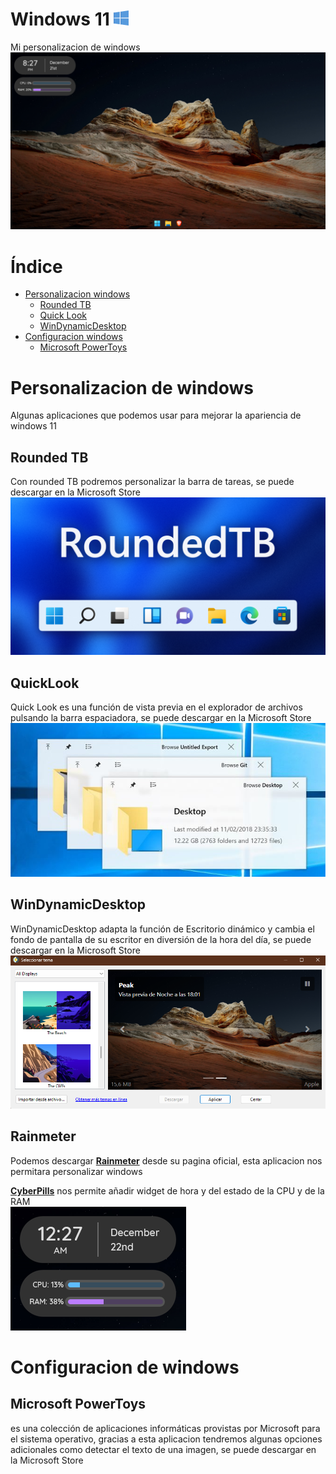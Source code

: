 # Windows 11 ![windows-logo](.screenshots/windows-logo.png)

Mi personalizacion de windows ![windows](.screenshots/windows.png)  

# Índice
- [Personalizacion windows](#personalizacion-de-windows)
    - [Rounded TB](#rounded-tb)
    - [Quick Look](#quicklook)
    - [WinDynamicDesktop](#windynamicdesktop)
- [Configuracion windows](#configuracion-de-windows)
    - [Microsoft PowerToys](#microsoft-powertoys)

# Personalizacion de windows 
Algunas aplicaciones que podemos usar para mejorar la apariencia de windows 11

## Rounded TB 
Con rounded TB podremos personalizar la barra de tareas, se puede descargar en la Microsoft Store
![roundedTB](.screenshots/roundedTB.png)

## QuickLook
Quick Look es una función de vista previa en el explorador de archivos pulsando la barra espaciadora, se puede descargar en la Microsoft Store 
![quicklook](.screenshots/quicklook.jpg)

## WinDynamicDesktop
WinDynamicDesktop adapta la función de Escritorio dinámico y cambia el fondo de pantalla de su escritor en diversión de la hora del día, se puede descargar en la Microsoft Store
![quicklook](.screenshots/winDynamicDesktop.png)

## Rainmeter
Podemos descargar **[Rainmeter](https://www.rainmeter.net/)** desde su pagina oficial, esta aplicacion nos permitara personalizar windows  

**[CyberPills](https://www.deviantart.com/cybergen49/art/CyberPills-Suite-for-Rainmeter-813857071)** nos permite añadir widget de hora y del estado de la CPU y de la RAM  
![cyberpills](.screenshots/cyberpills.png)


# Configuracion de windows 

## Microsoft PowerToys
es una colección de aplicaciones informáticas provistas por Microsoft para el sistema operativo, gracias a esta aplicacion tendremos algunas opciones adicionales como detectar el texto de una imagen, se puede descargar en la Microsoft Store